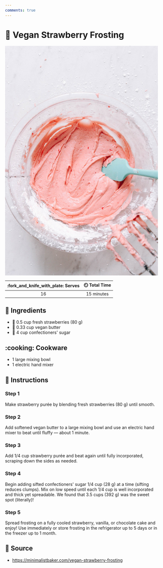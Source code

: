 ```yaml
---
comments: true
---
```

# :cake: Vegan Strawberry Frosting

![Vegan Strawberry Frosting](../../assets/images/vegan-strawberry-frosting.jpg)

| :fork_and_knife_with_plate: Serves | :timer_clock: Total Time |
|:----------------------------------:|:-----------------------: |
| 16 | 15 minutes |

## :salt: Ingredients

- :strawberry: 0.5 cup fresh strawberries (80 g)
- :butter: 0.33 cup vegan butter
- :candy: 4 cup confectioners' sugar

## :cooking: Cookware

- 1 large mixing bowl
- 1 electric hand mixer

## :pencil: Instructions

### Step 1

Make strawberry purée by blending fresh strawberries (80 g) until smooth.

### Step 2

Add softened vegan butter to a large mixing bowl and use an electric hand mixer to beat until fluffy — about 1 minute.

### Step 3

Add 1/4 cup strawberry purée and beat again until fully incorporated, scraping down the sides as needed.

### Step 4

Begin adding sifted confectioners' sugar 1/4 cup (28 g) at a time (sifting reduces clumps). Mix on low speed until each
1/4 cup is well incorporated and thick yet spreadable. We found that 3.5 cups (392 g) was the sweet spot (literally)!

### Step 5

Spread frosting on a fully cooled strawberry, vanilla, or chocolate cake and enjoy! Use immediately or store frosting in
the refrigerator up to 5 days or in the freezer up to 1 month.

## :link: Source

- <https://minimalistbaker.com/vegan-strawberry-frosting>
